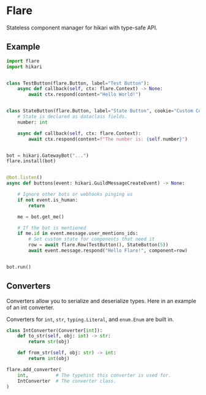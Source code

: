 # Flare

Stateless component manager for hikari with type-safe API.

## Example

```python
import flare
import hikari


class TestButton(flare.Button, label="Test Button"):
    async def callback(self, ctx: flare.Context) -> None:
        await ctx.respond(content="Hello World!")


class StateButton(flare.Button, label="State Button", cookie="Custom Cookie"):
    # State is declared as dataclass fields.
    number: int

    async def callback(self, ctx: flare.Context):
        await ctx.respond(content=f"The number is: {self.number}")


bot = hikari.GatewayBot("...")
flare.install(bot)


@bot.listen()
async def buttons(event: hikari.GuildMessageCreateEvent) -> None:

    # Ignore other bots or webhooks pinging us
    if not event.is_human:
        return

    me = bot.get_me()

    # If the bot is mentioned
    if me.id in event.message.user_mentions_ids:
        # Set custom state for components that need it
        row = await flare.Row(TestButton(), StateButton(5))
        await event.message.respond("Hello Flare!", component=row)


bot.run()

```

## Converters

Converters allow you to serialize and deserialize types.
Here in an example of an int converter.

Converters for `int`, `str`, `typing.Literal`, and `enum.Enum` are built in.

```python
class IntConverter(Converter[int]):
    def to_str(self, obj: int) -> str:
        return str(obj)

    def from_str(self, obj: str) -> int:
        return int(obj)

flare.add_converter(
    int,          # The typehint this converter is used for.
    IntConverter  # The converter class.
)
```
